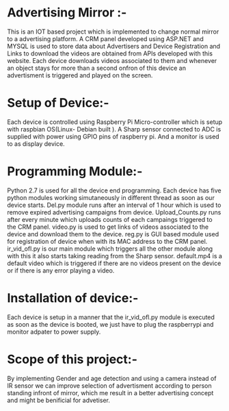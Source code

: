 # Advertising Mirror :-
 
 This is an IOT based project which is implemented to change normal mirror to a advertising platform.
 A CRM panel developed using ASP.NET and MYSQL is used to store data about Advertisers and Device Registration and Links to download the videos are obtained from APIs developed with this website.
 Each device downloads videos associated to them and whenever an object stays for more than a second onfron of this device an advertisment is triggered and played on the screen.
 
# Setup of Device:-
 
 Each device is controlled using Raspberry Pi Micro-controller which is setup with raspbian OS(Linux- Debian built ). 
 A Sharp sensor connected to ADC is supplied with power using GPIO pins of raspberry pi.
 And a monitor is used to as display device.
 
# Programming Module:-
 
 Python 2.7 is used for all the device end programming.
 Each device has five python modules working simutaneously in different thread as soon as our device starts.
 Del.py module runs after an interval of 1 hour which is used to remove expired advertising campaigns from device.
 Upload_Counts.py runs after every minute which uploads counts of each campaings triggered to the CRM panel.
 video.py is used to get links of videos associated to the device and download them to the device.
 reg.py is GUI based module used for registration of device when with its MAC address to the CRM panel.
 ir_vid_ofl.py is our main module which triggers all the other module along with this it also starts taking reading from the Sharp sensor.
 default.mp4 is a default video which is triggered if there are no videos present on the device or if there is any error playing a video.
 
# Installation of device:-

Each device is setup in a manner that the ir_vid_ofl.py module is executed as soon as the device is booted,
we just have to plug the raspberrypi and monitor adpater to power supply.

# Scope of this project:-

By implementing Gender and age detection and using a camera instead of IR sensor we can improve selection of advertisment according to person standing infront of mirror,
which me result in a better advertising concept and might be benificial for advetiser.


 

